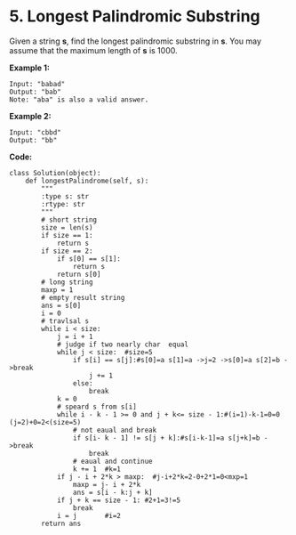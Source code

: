 # 5. Longest Palindromic Substring

 Given a string **s**, find the longest palindromic substring in **s**. You may assume that the maximum length of **s** is 1000.

**Example 1:**

```text
Input: "babad"
Output: "bab"
Note: "aba" is also a valid answer.
```

**Example 2:**

```text
Input: "cbbd"
Output: "bb"
```

**Code:**

```text
class Solution(object):
    def longestPalindrome(self, s):
        """
        :type s: str
        :rtype: str
        """
        # short string
        size = len(s)
        if size == 1:
            return s
        if size == 2:
            if s[0] == s[1]:
                return s
            return s[0]
        # long string
        maxp = 1
        # empty result string
        ans = s[0]
        i = 0
        # travlsal s
        while i < size:
            j = i + 1
            # judge if two nearly char  equal
            while j < size:  #size=5
                if s[i] == s[j]:#s[0]=a s[1]=a ->j=2 ->s[0]=a s[2]=b ->break
                    j += 1
                else:
                    break
            k = 0
            # speard s from s[i]
            while i - k - 1 >= 0 and j + k<= size - 1:#(i=1)-k-1=0=0 (j=2)+0=2<(size=5)
                # not eaual and break
                if s[i- k - 1] != s[j + k]:#s[i-k-1]=a s[j+k]=b ->break
                    break
                # eaual and continue
                k += 1  #k=1
            if j - i + 2*k > maxp:  #j-i+2*k=2-0+2*1=0<mxp=1
                maxp = j- i + 2*k   
                ans = s[i - k:j + k]
            if j + k == size - 1: #2+1=3!=5 
                break
            i = j       #i=2
        return ans
```

